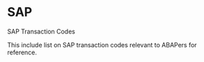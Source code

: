 # SAP
SAP Transaction Codes

This include list on SAP transaction codes relevant to ABAPers for reference.
